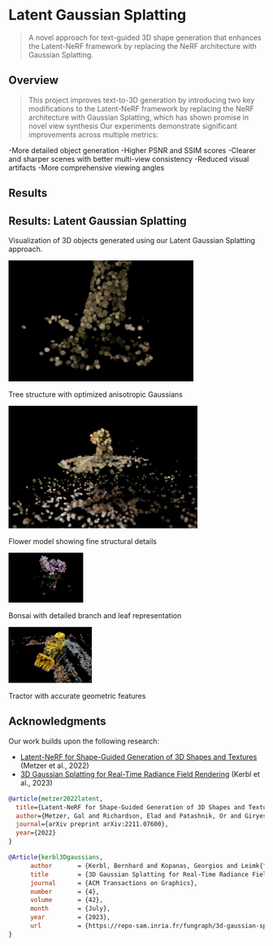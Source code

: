 # Latent Gaussian Splatting 

> A novel approach for text-guided 3D shape generation that enhances the Latent-NeRF framework by replacing the NeRF architecture with Gaussian Splatting.

## Overview
> This project improves text-to-3D generation by introducing two key modifications to the Latent-NeRF framework by replacing the NeRF architecture with Gaussian Splatting, which has shown promise in novel view synthesis
> Our experiments demonstrate significant improvements across multiple metrics:

-More detailed object generation
-Higher PSNR and SSIM scores
-Clearer and sharper scenes with better multi-view consistency
-Reduced visual artifacts
-More comprehensive viewing angles

## Results
<div class="results-container">
  <h2>Results: Latent Gaussian Splatting</h2>
  <p class="description">Visualization of 3D objects generated using our Latent Gaussian Splatting approach.</p>
  
  <div class="results-grid">
    <div class="result-item">
      <img src="Gaus-fusion-20250305T130207Z-001/Gaus-fusion/tree.png" alt="Tree visualization">
      <p>Tree structure with optimized anisotropic Gaussians</p>
    </div>
    <div class="result-item">
      <img src="Gaus-fusion-20250305T130207Z-001/Gaus-fusion/flowers.jpg" alt="Flowers visualization">
      <p>Flower model showing fine structural details</p>
    </div>
    <div class="result-item">
      <img src="Gaus-fusion-20250305T130207Z-001/Gaus-fusion/bonsai.png" alt="Bonsai visualization">
      <p>Bonsai with detailed branch and leaf representation</p>
    </div>
    <div class="result-item">
      <img src="Gaus-fusion-20250305T130207Z-001/Gaus-fusion/tractor.png" alt="Tractor visualization">
      <p>Tractor with accurate geometric features</p>
    </div>
  </div>
</div>

## Acknowledgments
Our work builds upon the following research:

- [Latent-NeRF for Shape-Guided Generation of 3D Shapes and Textures](https://arxiv.org/abs/2211.07600) (Metzer et al., 2022)
- [3D Gaussian Splatting for Real-Time Radiance Field Rendering]([https://repo-sam.inria.fr/fungraph/3d-gaussian-splatting/3d_gaussian_splatting_high.pdf]) (Kerbl et al., 2023)


```bibtex
@article{metzer2022latent,
  title={Latent-NeRF for Shape-Guided Generation of 3D Shapes and Textures},
  author={Metzer, Gal and Richardson, Elad and Patashnik, Or and Giryes, Raja and Cohen-Or, Daniel},
  journal={arXiv preprint arXiv:2211.07600},
  year={2022}
}
```

```bibtex
@Article{kerbl3Dgaussians,
      author       = {Kerbl, Bernhard and Kopanas, Georgios and Leimk{\"u}hler, Thomas and Drettakis, George},
      title        = {3D Gaussian Splatting for Real-Time Radiance Field Rendering},
      journal      = {ACM Transactions on Graphics},
      number       = {4},
      volume       = {42},
      month        = {July},
      year         = {2023},
      url          = {https://repo-sam.inria.fr/fungraph/3d-gaussian-splatting/}
}
```




